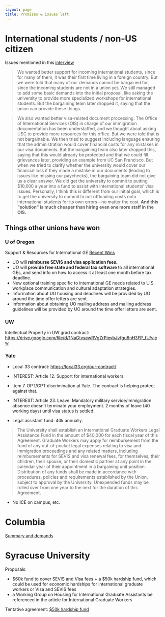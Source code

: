 ```yaml
---
layout: page
title: Promises & issues left
---
```

# International students / non-US citizen
Issues mentioned in this [interview](https://www.tempestmag.org/2023/12/graduate-student-workers-at-usc-make-gains-in-first-ever-union-contract/)

>We wanted better support for incoming international students, since for many of them, it was their first time living in a foreign country. But we were told that many of our demands cannot be bargained for, since the incoming students are not in a union yet. We still managed to add some basic demands into the initial proposal, like asking the university to provide more specialized workshops for international students. But the bargaining team later dropped it, saying that the union can provide these things.

>We also wanted better visa-related document processing. The Office of International Services (OIS) in charge of our immigration documentation has been understaffed, and we thought about asking USC to provide more resources for this office. But we were told that is not bargainable. We then tried to suggest including language ensuring that the administration would cover financial costs for any mistakes in our visa documents. But the bargaining team also later dropped this, saying that this would already be protected and that we could fill grievances later, providing an example from UC San Francisco. But when we tried to clarify whether the university would cover our financial loss if they made a mistake in our documents (leading to issues like missing our paychecks), the bargaining team did not give us a clear answer. We did get the university to commit to putting $10,000 a year into a fund to assist with international students’ visa issues. Personally, I think this is different from our initial goal, which is to get the university to commit to not offloading costs onto international students for its own errors—no matter the cost. **And this "solution" is much cheaper than hiring even one more staff in the OIS.**

## Things other unions have won
### U of Oregon
Support & Resources for International GE [Recent Wins](https://gtff3544.net/four-articles-down-seven-to-go/)

* UO will **reimburse SEVIS and visa application fees.**
* UO will **provide free state and federal tax software** to all international GEs, and send info on how to access it at least one month before tax deadline.
* New optional training specific to international GE needs related to U.S. workplace communication and cultural adaptation strategies.
* Information about UO housing and deadlines will be provided by UO around the time offer letters are sent.
* Information about obtaining UO mailing address and mailing address guidelines will be provided by UO around the time offer letters are sent.

### UW
Intellectual Property in
UW grad contract: https://drive.google.com/file/d/1NaGtvsewRVgZrPievbJvfgu8nH3FP_fU/view

### Yale
* Local 33 contract: https://local33.org/our-contract/ 
* INTEREST: Article 12. Support for international workers. 

* Item 7. OPT/CPT discrimination at Yale. The contract is helping protect against that.
* INTEREST: Article 23. Leave.
Mandatory military service/immigration absence doesn’t terminate your employment. 2 months of leave (40 working days) until visa status is settled. 
* Legal assistant fund: 40k annually.
>The University shall establish an International Graduate Workers Legal Assistance Fund in the amount of $40,000 for each fiscal year of this Agreement. Graduate Workers may apply for reimbursement from the fund of any out-of-pocket legal expenses relating to visa and immigration proceedings and any related matters, including reimbursements for SEVIS and visa renewal fees, for themselves, their children, their spouse, or their domestic partner at any point in the calendar year of their appointment in a bargaining unit position. Distribution of any funds shall be made in accordance with procedures, policies and requirements established by the Union, subject to approval by the University. Unexpended funds may be rolled over from one year to the next for the duration of this Agreement.
* No ICE on campus, etc.

# Columbia
[Summary and demands](https://docs.google.com/document/d/1FU_g-GSh_qgt0qK3PwY1JkEfFcI7s7aN0q8kb8s7-5E/edit#heading=h.uv7lr6yju8ua)

# Syracuse University
Proposals:
* $60k fund to cover SEVIS and Visa fees + a $50k hardship fund, which could be used for economic hardships for international graduate workers or Visa and SEVIS fees
* a Working Group on Housing for International Graduate Assistants be referenced in the article for International Graduate Workers

Tentative agreement:
[$50k hardship fund](https://drive.google.com/file/d/1qKEhbC87gHy_56sY1YLkQBstOd6L70fK/view)